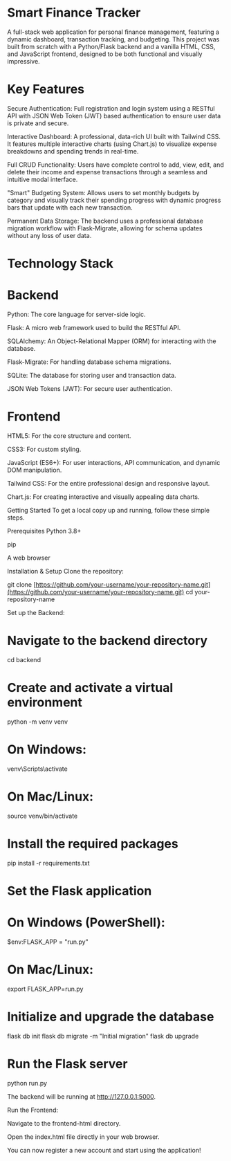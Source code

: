 # Smart Finance Tracker

A full-stack web application for personal finance management, featuring a dynamic dashboard, transaction tracking, and budgeting. This project was built from scratch with a Python/Flask backend and a vanilla HTML, CSS, and JavaScript frontend, designed to be both functional and visually impressive.

# Key Features
Secure Authentication: Full registration and login system using a RESTful API with JSON Web Token (JWT) based authentication to ensure user data is private and secure.

Interactive Dashboard: A professional, data-rich UI built with Tailwind CSS. It features multiple interactive charts (using Chart.js) to visualize expense breakdowns and spending trends in real-time.

Full CRUD Functionality: Users have complete control to add, view, edit, and delete their income and expense transactions through a seamless and intuitive modal interface.

"Smart" Budgeting System: Allows users to set monthly budgets by category and visually track their spending progress with dynamic progress bars that update with each new transaction.

Permanent Data Storage: The backend uses a professional database migration workflow with Flask-Migrate, allowing for schema updates without any loss of user data.

# Technology Stack
# Backend
Python: The core language for server-side logic.

Flask: A micro web framework used to build the RESTful API.

SQLAlchemy: An Object-Relational Mapper (ORM) for interacting with the database.

Flask-Migrate: For handling database schema migrations.

SQLite: The database for storing user and transaction data.

JSON Web Tokens (JWT): For secure user authentication.

# Frontend
HTML5: For the core structure and content.

CSS3: For custom styling.

JavaScript (ES6+): For user interactions, API communication, and dynamic DOM manipulation.

Tailwind CSS: For the entire professional design and responsive layout.

Chart.js: For creating interactive and visually appealing data charts.

Getting Started
To get a local copy up and running, follow these simple steps.

Prerequisites
Python 3.8+

pip

A web browser

Installation & Setup
Clone the repository:

git clone [https://github.com/your-username/your-repository-name.git](https://github.com/your-username/your-repository-name.git)
cd your-repository-name

Set up the Backend:

# Navigate to the backend directory
cd backend

# Create and activate a virtual environment
python -m venv venv
# On Windows:
venv\Scripts\activate
# On Mac/Linux:
source venv/bin/activate

# Install the required packages
pip install -r requirements.txt

# Set the Flask application
# On Windows (PowerShell):
$env:FLASK_APP = "run.py"
# On Mac/Linux:
export FLASK_APP=run.py

# Initialize and upgrade the database
flask db init
flask db migrate -m "Initial migration"
flask db upgrade

# Run the Flask server
python run.py

The backend will be running at http://127.0.0.1:5000.

Run the Frontend:

Navigate to the frontend-html directory.

Open the index.html file directly in your web browser.

You can now register a new account and start using the application!
